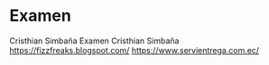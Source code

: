 # Examen
Cristhian Simbaña Examen
Cristhian Simbaña
https://fizzfreaks.blogspot.com/
https://www.servientrega.com.ec/
